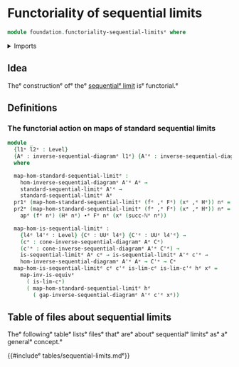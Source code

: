 # Functoriality of sequential limits

```agda
module foundation.functoriality-sequential-limitsᵉ where
```

<details><summary>Imports</summary>

```agda
open import elementary-number-theory.natural-numbersᵉ

open import foundation.action-on-identifications-functionsᵉ
open import foundation.cones-over-inverse-sequential-diagramsᵉ
open import foundation.dependent-pair-typesᵉ
open import foundation.inverse-sequential-diagramsᵉ
open import foundation.morphisms-inverse-sequential-diagramsᵉ
open import foundation.sequential-limitsᵉ
open import foundation.universe-levelsᵉ

open import foundation-core.equivalencesᵉ
open import foundation-core.identity-typesᵉ
```

</details>

## Idea

Theᵉ constructionᵉ ofᵉ theᵉ [sequentialᵉ limit](foundation.sequential-limits.mdᵉ) isᵉ
functorial.ᵉ

## Definitions

### The functorial action on maps of standard sequential limits

```agda
module _
  {l1ᵉ l2ᵉ : Level}
  {Aᵉ : inverse-sequential-diagramᵉ l1ᵉ} {A'ᵉ : inverse-sequential-diagramᵉ l2ᵉ}
  where

  map-hom-standard-sequential-limitᵉ :
    hom-inverse-sequential-diagramᵉ A'ᵉ Aᵉ →
    standard-sequential-limitᵉ A'ᵉ →
    standard-sequential-limitᵉ Aᵉ
  pr1ᵉ (map-hom-standard-sequential-limitᵉ (fᵉ ,ᵉ Fᵉ) (xᵉ ,ᵉ Hᵉ)) nᵉ = fᵉ nᵉ (xᵉ nᵉ)
  pr2ᵉ (map-hom-standard-sequential-limitᵉ (fᵉ ,ᵉ Fᵉ) (xᵉ ,ᵉ Hᵉ)) nᵉ =
    apᵉ (fᵉ nᵉ) (Hᵉ nᵉ) ∙ᵉ Fᵉ nᵉ (xᵉ (succ-ℕᵉ nᵉ))

  map-hom-is-sequential-limitᵉ :
    {l4ᵉ l4'ᵉ : Level} {Cᵉ : UUᵉ l4ᵉ} {C'ᵉ : UUᵉ l4'ᵉ} →
    (cᵉ : cone-inverse-sequential-diagramᵉ Aᵉ Cᵉ)
    (c'ᵉ : cone-inverse-sequential-diagramᵉ A'ᵉ C'ᵉ) →
    is-sequential-limitᵉ Aᵉ cᵉ → is-sequential-limitᵉ A'ᵉ c'ᵉ →
    hom-inverse-sequential-diagramᵉ A'ᵉ Aᵉ → C'ᵉ → Cᵉ
  map-hom-is-sequential-limitᵉ cᵉ c'ᵉ is-lim-cᵉ is-lim-c'ᵉ hᵉ xᵉ =
    map-inv-is-equivᵉ
      ( is-lim-cᵉ)
      ( map-hom-standard-sequential-limitᵉ hᵉ
        ( gap-inverse-sequential-diagramᵉ A'ᵉ c'ᵉ xᵉ))
```

## Table of files about sequential limits

Theᵉ followingᵉ tableᵉ listsᵉ filesᵉ thatᵉ areᵉ aboutᵉ sequentialᵉ limitsᵉ asᵉ aᵉ generalᵉ
concept.ᵉ

{{#includeᵉ tables/sequential-limits.mdᵉ}}